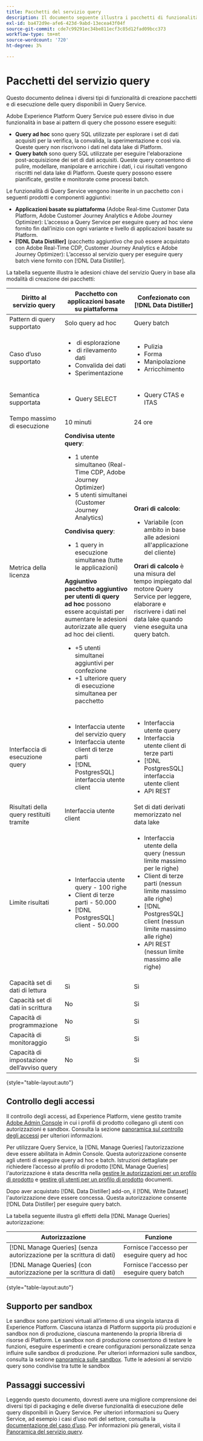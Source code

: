 ```yaml
---
title: Pacchetti del servizio query
description: Il documento seguente illustra i pacchetti di funzionalità e prodotti disponibili per Query Service ed evidenzia le differenze tra query ad hoc e batch.
exl-id: ba472d9e-afe6-423d-9abd-13ecea43f04f
source-git-commit: cde7c99291ec34be811ecf3c85d12fad09bcc373
workflow-type: tm+mt
source-wordcount: '720'
ht-degree: 3%

---
```


# Pacchetti del servizio query

Questo documento delinea i diversi tipi di funzionalità di creazione pacchetti e di esecuzione delle query disponibili in Query Service.

Adobe Experience Platform Query Service può essere diviso in due funzionalità in base ai pattern di query che possono essere eseguiti:

- **Query ad hoc** sono query SQL utilizzate per esplorare i set di dati acquisiti per la verifica, la convalida, la sperimentazione e così via. Queste query non riscrivono i dati nel data lake di Platform.
- **Query batch** sono query SQL utilizzate per eseguire l&#39;elaborazione post-acquisizione dei set di dati acquisiti. Queste query consentono di pulire, modellare, manipolare e arricchire i dati, i cui risultati vengono riscritti nel data lake di Platform. Queste query possono essere pianificate, gestite e monitorate come processi batch.

Le funzionalità di Query Service vengono inserite in un pacchetto con i seguenti prodotti e componenti aggiuntivi:

- **Applicazioni basate su piattaforma** (Adobe Real-time Customer Data Platform, Adobe Customer Journey Analytics e Adobe Journey Optimizer): L’accesso a Query Service per eseguire query ad hoc viene fornito fin dall’inizio con ogni variante e livello di applicazioni basate su Platform.
- **[!DNL Data Distiller]** (pacchetto aggiuntivo che può essere acquistato con Adobe Real-Time CDP, Customer Journey Analytics e Adobe Journey Optimizer): L’accesso al servizio query per eseguire query batch viene fornito con [!DNL Data Distiller].

La tabella seguente illustra le adesioni chiave del servizio Query in base alla modalità di creazione dei pacchetti:

| Diritto al servizio query | Pacchetto con applicazioni basate su piattaforma | Confezionato con [!DNL Data Distiller] |
|---|---|---|
| Pattern di query supportato | Solo query ad hoc | Query batch |
| Caso d’uso supportato | <ul><li>&#x200B; di esplorazione</li><li>&#x200B; di rilevamento dati</li><li>Convalida dei dati</li><li>Sperimentazione</li></ul> | <ul><li>Pulizia</li><li>Forma</li><li>Manipolazione</li><li>Arricchimento</li></ul> |
| Semantica supportata | <ul><li>Query SELECT</li></ul> | <ul><li>Query CTAS e ITAS</li></ul> |
| Tempo massimo di esecuzione | 10 minuti | 24 ore |
| Metrica della licenza | **Condivisa utente query**: <ul><li>1 utente simultaneo (Real-Time CDP, Adobe Journey Optimizer) &#x200B;</li><li>5 utenti simultanei (Customer Journey Analytics) &#x200B;</li></ul> **Condivisa query**: <ul><li>1 query in esecuzione simultanea (tutte le applicazioni) &#x200B;</li></ul> **Aggiuntivo pacchetto aggiuntivo per utenti di query ad hoc** possono essere acquistati per aumentare le adesioni autorizzate alle query ad hoc dei clienti. <ul><li>+5 utenti simultanei aggiuntivi per confezione</li><li>+1 ulteriore query di esecuzione simultanea per pacchetto</li></ul> | **Orari di calcolo**: <ul><li>Variabile (con ambito in base alle adesioni all&#39;applicazione del cliente)</li></ul> **Orari di calcolo** è una misura del tempo impiegato dal motore Query Service per leggere, elaborare e riscrivere i dati nel data lake quando viene eseguita una query batch. |
| Interfaccia di esecuzione query | <ul><li>Interfaccia utente del servizio query</li><li>Interfaccia utente client di terze parti</li><li>[!DNL PostgresSQL] interfaccia utente client</li></ul> | <ul><li>Interfaccia utente query </li><li>Interfaccia utente client di terze parti</li><li>[!DNL PostgresSQL] interfaccia utente client</li><li>API REST</li></ul> |
| Risultati della query restituiti tramite | Interfaccia utente client | Set di dati derivati memorizzato nel data lake |
| Limite risultati | <ul><li>Interfaccia utente query - 100 righe</li><li>Client di terze parti - 50.000</li><li>[!DNL PostgresSQL] client - 50.000</li></ul> | <ul><li>Interfaccia utente della query (nessun limite massimo per le righe)</li><li>Client di terze parti (nessun limite massimo alle righe)</li><li>[!DNL PostgresSQL] client (nessun limite massimo alle righe)</li><li>API REST (nessun limite massimo alle righe)</li></ul> |
| Capacità set di dati di lettura | Sì | Sì |
| Capacità set di dati in scrittura | No | Sì |
| Capacità di programmazione | No | Sì |
| Capacità di monitoraggio | Sì | Sì |
| Capacità di impostazione dell’avviso query | No | Sì |

{style=&quot;table-layout:auto&quot;}

## Controllo degli accessi

Il controllo degli accessi, ad Experience Platform, viene gestito tramite [Adobe Admin Console](https://adminconsole.adobe.com/) in cui i profili di prodotto collegano gli utenti con autorizzazioni e sandbox. Consulta la sezione [panoramica sul controllo degli accessi](../access-control/home.md) per ulteriori informazioni.

Per utilizzare Query Service, la [!DNL Manage Queries] l’autorizzazione deve essere abilitata in Admin Console. Questa autorizzazione consente agli utenti di eseguire query ad hoc e batch. Istruzioni dettagliate per richiedere l’accesso al profilo di prodotto [!DNL Manage Queries] l&#39;autorizzazione è stata descritta nella [gestire le autorizzazioni per un profilo di prodotto](../access-control/ui/permissions.md) e [gestire gli utenti per un profilo di prodotto](../access-control/ui/users.md) documenti.

Dopo aver acquistato [!DNL Data Distiller] add-on, il [!DNL Write Dataset] l&#39;autorizzazione deve essere concessa. Questa autorizzazione consente [!DNL Data Distiller] per eseguire query batch.

La tabella seguente illustra gli effetti della [!DNL Manage Queries] autorizzazione:

| Autorizzazione | Funzione |
|---|---|
| [!DNL Manage Queries] (senza autorizzazione per la scrittura di dati) | Fornisce l&#39;accesso per eseguire query ad hoc |
| [!DNL Manage Queries] (con autorizzazione per la scrittura di dati) | Fornisce l&#39;accesso per eseguire query batch |

{style=&quot;table-layout:auto&quot;}

## Supporto per sandbox

Le sandbox sono partizioni virtuali all’interno di una singola istanza di Experience Platform. Ciascuna istanza di Platform supporta più produzioni e sandbox non di produzione, ciascuna mantenendo la propria libreria di risorse di Platform. Le sandbox non di produzione consentono di testare le funzioni, eseguire esperimenti e creare configurazioni personalizzate senza influire sulle sandbox di produzione. Per ulteriori informazioni sulle sandbox, consulta la sezione [panoramica sulle sandbox](../sandboxes/home.md). Tutte le adesioni al servizio query sono condivise tra tutte le sandbox

## Passaggi successivi

Leggendo questo documento, dovresti avere una migliore comprensione dei diversi tipi di packaging e delle diverse funzionalità di esecuzione delle query disponibili in Query Service. Per ulteriori informazioni su Query Service, ad esempio i casi d’uso noti del settore, consulta la [documentazione del caso d’uso](./use-cases/abandoned-browse.md). Per informazioni più generali, visita il [Panoramica del servizio query](./home.md).

